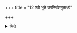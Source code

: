 +++
title = "12 श्वो भूते त्रयस्त्रिंशमुकथ्यं"

+++

<details><summary>थिते</summary>

श्वो भूते त्रयस्त्रिंशमुकथ्यं रैवतसामानमुपयन्ति १२
</details>
